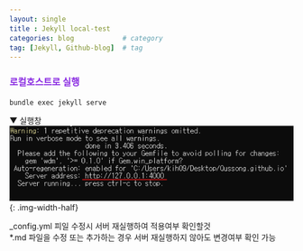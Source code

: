 ```yaml
---
layout: single            
title : Jekyll local-test
categories: blog            # category
tag: [Jekyll, Github-blog]  # tag
---
```


### <span style="color:blueviolet">로컬호스트로 실행
```
bundle exec jekyll serve
```
▼ 실행창<br>
<img src="/assets/images/post/231219-jekyll-local-server.png">{: .img-width-half}<br>
<!-- <img src="/assets/images/post/231219-jekyll-local-server.png" width=500><br> -->
_config.yml 피일 수정시 서버 재실행하여 적용여부 확인할것<br>
*.md 파일을 수정 또는 추가하는 경우 서버 재실행하지 않아도 변경여부 확인 가능<br>